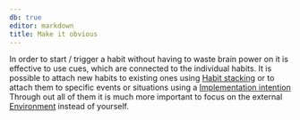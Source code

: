 ```yaml
---
db: true
editor: markdown
title: Make it obvious
---
```


In order to start / trigger a habit without having to waste brain power
on it is effective to use cues, which are connected to the individual
habits. It is possible to attach new habits to existing ones using
[Habit stacking](/database/habit_stacking) or to attach
them to specific events or situations using a [Implementation
intention](/database/implementation_intention) Through out all of them it is
much more important to focus on the external
[Environment](/database/environment) instead of
yourself.
